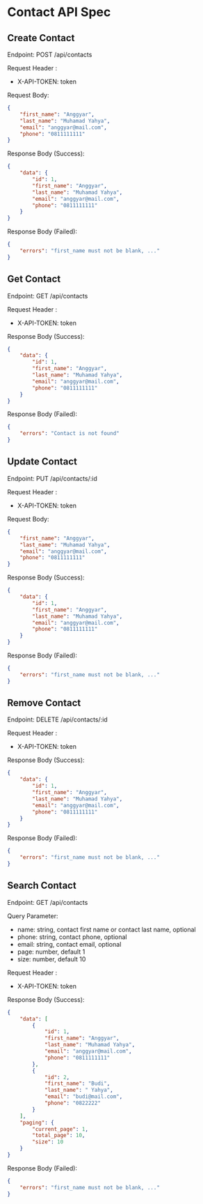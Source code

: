 # Contact API Spec

## Create Contact

Endpoint: POST /api/contacts

Request Header :

-   X-API-TOKEN: token

Request Body:

```json
{
    "first_name": "Anggyar",
    "last_name": "Muhamad Yahya",
    "email": "anggyar@mail.com",
    "phone": "0811111111"
}
```

Response Body (Success):

```json
{
    "data": {
        "id": 1,
        "first_name": "Anggyar",
        "last_name": "Muhamad Yahya",
        "email": "anggyar@mail.com",
        "phone": "0811111111"
    }
}
```

Response Body (Failed):

```json
{
    "errors": "first_name must not be blank, ..."
}
```

## Get Contact

Endpoint: GET /api/contacts

Request Header :

-   X-API-TOKEN: token

Response Body (Success):

```json
{
    "data": {
        "id": 1,
        "first_name": "Anggyar",
        "last_name": "Muhamad Yahya",
        "email": "anggyar@mail.com",
        "phone": "0811111111"
    }
}
```

Response Body (Failed):

```json
{
    "errors": "Contact is not found"
}
```

## Update Contact

Endpoint: PUT /api/contacts/:id

Request Header :

-   X-API-TOKEN: token

Request Body:

```json
{
    "first_name": "Anggyar",
    "last_name": "Muhamad Yahya",
    "email": "anggyar@mail.com",
    "phone": "0811111111"
}
```

Response Body (Success):

```json
{
    "data": {
        "id": 1,
        "first_name": "Anggyar",
        "last_name": "Muhamad Yahya",
        "email": "anggyar@mail.com",
        "phone": "0811111111"
    }
}
```

Response Body (Failed):

```json
{
    "errors": "first_name must not be blank, ..."
}
```

## Remove Contact

Endpoint: DELETE /api/contacts/:id

Request Header :

-   X-API-TOKEN: token

Response Body (Success):

```json
{
    "data": {
        "id": 1,
        "first_name": "Anggyar",
        "last_name": "Muhamad Yahya",
        "email": "anggyar@mail.com",
        "phone": "0811111111"
    }
}
```

Response Body (Failed):

```json
{
    "errors": "first_name must not be blank, ..."
}
```

## Search Contact

Endpoint: GET /api/contacts

Query Parameter:

-   name: string, contact first name or contact last name, optional
-   phone: string, contact phone, optional
-   email: string, contact email, optional
-   page: number, default 1
-   size: number, default 10

Request Header :

-   X-API-TOKEN: token

Response Body (Success):

```json
{
    "data": [
        {
            "id": 1,
            "first_name": "Anggyar",
            "last_name": "Muhamad Yahya",
            "email": "anggyar@mail.com",
            "phone": "0811111111"
        },
        {
            "id": 2,
            "first_name": "Budi",
            "last_name": " Yahya",
            "email": "budi@mail.com",
            "phone": "0822222"
        }
    ],
    "paging": {
        "current_page": 1,
        "total_page": 10,
        "size": 10
    }
}
```

Response Body (Failed):

```json
{
    "errors": "first_name must not be blank, ..."
}
```

